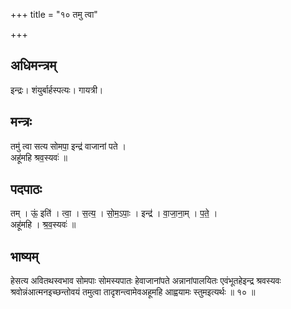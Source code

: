 +++
title = "१० तमु त्वा"

+++
## अधिमन्त्रम्
इन्द्रः। शंयुर्बार्हस्पत्यः। गायत्री।

## मन्त्रः
तमु॑ त्वा सत्य सोमपा॒ इन्द्र॑ वाजानां पते ।  
अहू॑महि श्रव॒स्यवः॑ ॥

## पदपाठः
तम् । ऊं॒ इति॑ । त्वा॒ । स॒त्य॒ । सो॒म॒ऽपाः॒ । इन्द्र॑ । वा॒जा॒ना॒म् । प॒ते॒ ।  
अहू॑महि । श्र॒व॒स्यवः॑ ॥

## भाष्यम्
हेसत्य अवितथस्वभाव सोमपाः सोमस्यपातः हेवाजानांपते अन्नानांपालयितः एवंभूतहेइन्द्र श्रवस्यवः श्रवोन्नंआत्मनइच्छन्तोवयं तमुत्वा तादृशन्त्वामेवअहूमहि आह्वयामः स्तुमइत्यर्थः ॥ १० ॥